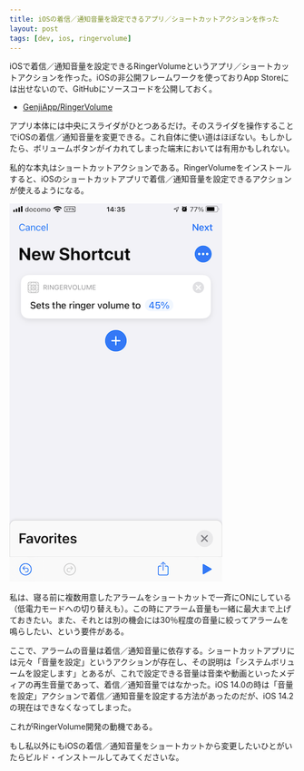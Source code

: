 ```yaml
---
title: iOSの着信／通知音量を設定できるアプリ／ショートカットアクションを作った
layout: post
tags: [dev, ios, ringervolume]
---
```


iOSで着信／通知音量を設定できるRingerVolumeというアプリ／ショートカットアクションを作った。iOSの非公開フレームワークを使っておりApp Storeには出せないので、GitHubにソースコードを公開しておく。

- [GenjiApp/RingerVolume](https://github.com/GenjiApp/RingerVolume)

アプリ本体には中央にスライダがひとつあるだけ。そのスライダを操作することでiOSの着信／通知音量を変更できる。これ自体に使い道はほぼない。もしかしたら、ボリュームボタンがイカれてしまった端末においては有用かもしれない。

私的な本丸はショートカットアクションである。RingerVolumeをインストールすると、iOSのショートカットアプリで着信／通知音量を設定できるアクションが使えるようになる。

![](/blog/img/20201126/shortcuts_action.png)

私は、寝る前に複数用意したアラームをショートカットで一斉にONにしている（低電力モードへの切り替えも）。この時にアラーム音量も一緒に最大まで上げておきたい。また、それとは別の機会には30％程度の音量に絞ってアラームを鳴らしたい、という要件がある。

ここで、アラームの音量は着信／通知音量に依存する。ショートカットアプリには元々「音量を設定」というアクションが存在し、その説明は「システムボリュームを設定します」とあるが、これで設定できる音量は音楽や動画といったメディアの再生音量であって、着信／通知音量ではなかった。iOS 14.0の時は「音量を設定」アクションで着信／通知音量を設定する方法があったのだが、iOS 14.2の現在はできなくなってしまった。

これがRingerVolume開発の動機である。

もし私以外にもiOSの着信／通知音量をショートカットから変更したいひとがいたらビルド・インストールしてみてくださいな。
